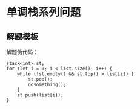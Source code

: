 # 单调栈系列问题

## 解题模板

解题伪代码：

```
stack<int> st;
for (let i = 0; i < list.size(); i++) {
    while (!st.empty() && st.top() > list[i]) {
        st.pop();
        dosomething();
    }
    st.push(list[i]);
}
```





